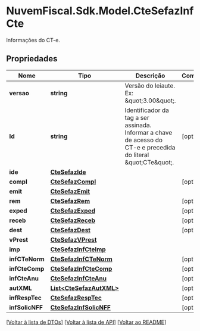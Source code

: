 # NuvemFiscal.Sdk.Model.CteSefazInfCte
Informações do CT-e.

## Propriedades

Nome | Tipo | Descrição | Comentários
------------ | ------------- | ------------- | -------------
**versao** | **string** | Versão do leiaute.  Ex: \&quot;3.00\&quot;. | 
**Id** | **string** | Identificador da tag a ser assinada.  Informar a chave de acesso do CT-e e precedida do literal \&quot;CTe\&quot;. | [optional] 
**ide** | [**CteSefazIde**](CteSefazIde.md) |  | 
**compl** | [**CteSefazCompl**](CteSefazCompl.md) |  | [optional] 
**emit** | [**CteSefazEmit**](CteSefazEmit.md) |  | 
**rem** | [**CteSefazRem**](CteSefazRem.md) |  | [optional] 
**exped** | [**CteSefazExped**](CteSefazExped.md) |  | [optional] 
**receb** | [**CteSefazReceb**](CteSefazReceb.md) |  | [optional] 
**dest** | [**CteSefazDest**](CteSefazDest.md) |  | [optional] 
**vPrest** | [**CteSefazVPrest**](CteSefazVPrest.md) |  | 
**imp** | [**CteSefazInfCteImp**](CteSefazInfCteImp.md) |  | 
**infCTeNorm** | [**CteSefazInfCTeNorm**](CteSefazInfCTeNorm.md) |  | [optional] 
**infCteComp** | [**CteSefazInfCteComp**](CteSefazInfCteComp.md) |  | [optional] 
**infCteAnu** | [**CteSefazInfCteAnu**](CteSefazInfCteAnu.md) |  | [optional] 
**autXML** | [**List&lt;CteSefazAutXML&gt;**](CteSefazAutXML.md) |  | [optional] 
**infRespTec** | [**CteSefazRespTec**](CteSefazRespTec.md) |  | [optional] 
**infSolicNFF** | [**CteSefazInfSolicNFF**](CteSefazInfSolicNFF.md) |  | [optional] 

[[Voltar à lista de DTOs]](../README.md#documentation-for-models) [[Voltar à lista de API]](../README.md#documentation-for-api-endpoints) [[Voltar ao README]](../README.md)

